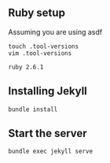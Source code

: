 ## Ruby setup

Assuming you are using asdf

```
touch .tool-versions
vim .tool-versions

ruby 2.6.1
```

## Installing Jekyll

```
bundle install
```

## Start the server

```
bundle exec jekyll serve
```
